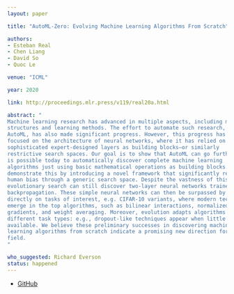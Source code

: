 ```yaml
---
layout: paper

title: "AutoML-Zero: Evolving Machine Learning Algorithms From Scratch"

authors:
- Esteban Real
- Chen Liang
- David So
- Quoc Le

venue: "ICML"

year: 2020

link: http://proceedings.mlr.press/v119/real20a.html

abstract: "
Machine learning research has advanced in multiple aspects, including model
structures and learning methods. The effort to automate such research, known as
AutoML, has also made significant progress. However, this progress has largely
focused on the architecture of neural networks, where it has relied on
sophisticated expert-designed layers as building blocks—or similarly
restrictive search spaces. Our goal is to show that AutoML can go further: it
is possible today to automatically discover complete machine learning
algorithms just using basic mathematical operations as building blocks. We
demonstrate this by introducing a novel framework that significantly reduces
human bias through a generic search space. Despite the vastness of this space,
evolutionary search can still discover two-layer neural networks trained by
backpropagation. These simple neural networks can then be surpassed by evolving
directly on tasks of interest, e.g. CIFAR-10 variants, where modern techniques
emerge in the top algorithms, such as bilinear interactions, normalized
gradients, and weight averaging. Moreover, evolution adapts algorithms to
different task types: e.g., dropout-like techniques appear when little data is
available. We believe these preliminary successes in discovering machine
learning algorithms from scratch indicate a promising new direction for the
field.
"

who_suggested: Richard Everson
status: happened
---
```

- [GitHub](https://github.com/google-research/google-research/tree/master/automl_zero)
